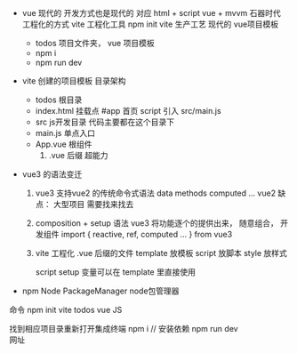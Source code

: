 - vue 现代的
    开发方式也是现代的   对应 html + script vue + mvvm       石器时代
    工程化的方式   vite  工程化工具
    npm init vite   生产工艺
    现代的 vue项目模板
    - todos 项目文件夹， vue 项目模板
    - npm i 
    - npm run dev


- vite 创建的项目模板  目录架构
    - todos 根目录
    - index.html 挂载点 #app 首页
        script 引入 src/main.js
    - src js开发目录   代码主要都在这个目录下
    - main.js 单点入口
    - App.vue 根组件
        1. .vue  后缀   超能力


- vue3 的语法变迁

    1. vue3 支持vue2 的传统命令式语法
        data  methods  computed ...     vue2 缺点： 大型项目   需要找来找去

    2. composition + setup  语法
        vue3 将功能逐个的提供出来， 随意组合， 开发组件
        import { reactive, ref, computed ... } from vue3
    
    3. vite 工程化
        .vue 后缀的文件
        template  放模板
        script    放脚本
        style     放样式


        script   setup       变量可以在 template 里直接使用
    











- npm    Node PackageManager      node包管理器



命令
npm init vite
todos
vue
JS

找到相应项目录重新打开集成终端
npm i     // 安装依赖
npm run dev     
网址